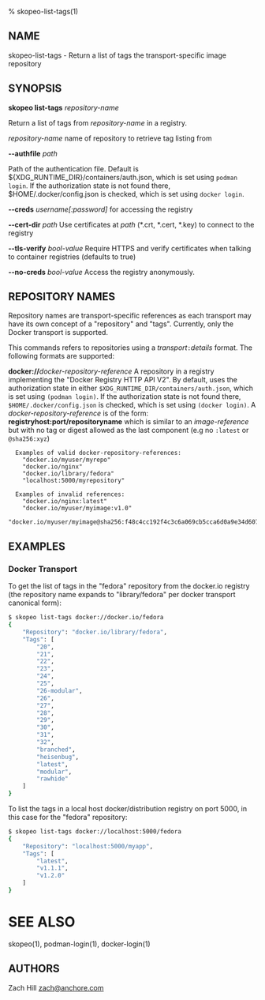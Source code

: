 % skopeo-list-tags(1)

## NAME
skopeo\-list\-tags - Return a list of tags the transport-specific image repository

## SYNOPSIS
**skopeo list-tags** _repository-name_

Return a list of tags from _repository-name_ in a registry.

  _repository-name_ name of repository to retrieve tag listing from

  **--authfile** _path_

  Path of the authentication file. Default is ${XDG\_RUNTIME\_DIR}/containers/auth.json, which is set using `podman login`.
  If the authorization state is not found there, $HOME/.docker/config.json is checked, which is set using `docker login`.

  **--creds** _username[:password]_ for accessing the registry

  **--cert-dir** _path_ Use certificates at _path_ (\*.crt, \*.cert, \*.key) to connect to the registry

  **--tls-verify** _bool-value_ Require HTTPS and verify certificates when talking to container registries (defaults to true)

  **--no-creds** _bool-value_ Access the registry anonymously.

## REPOSITORY NAMES

Repository names are transport-specific references as each transport may have its own concept of a "repository" and "tags". Currently, only the Docker transport is supported.

This commands refers to repositories using a _transport_`:`_details_ format. The following formats are supported:

  **docker://**_docker-repository-reference_
  A repository in a registry implementing the "Docker Registry HTTP API V2". By default, uses the authorization state in either `$XDG_RUNTIME_DIR/containers/auth.json`, which is set using `(podman login)`. If the authorization state is not found there, `$HOME/.docker/config.json` is checked, which is set using `(docker login)`.
  A _docker-repository-reference_ is of the form: **registryhost:port/repositoryname** which is similar to an _image-reference_ but with no tag or digest allowed as the last component (e.g no `:latest` or `@sha256:xyz`)
      
      Examples of valid docker-repository-references:
        "docker.io/myuser/myrepo"
        "docker.io/nginx"
        "docker.io/library/fedora"
        "localhost:5000/myrepository"
        
      Examples of invalid references:
        "docker.io/nginx:latest"
        "docker.io/myuser/myimage:v1.0"
        "docker.io/myuser/myimage@sha256:f48c4cc192f4c3c6a069cb5cca6d0a9e34d6076ba7c214fd0cc3ca60e0af76bb"
       

## EXAMPLES

### Docker Transport
To get the list of tags in the "fedora" repository from the docker.io registry (the repository name expands to "library/fedora" per docker transport canonical form):
```sh
$ skopeo list-tags docker://docker.io/fedora
{
    "Repository": "docker.io/library/fedora",
    "Tags": [
        "20",
        "21",
        "22",
        "23",
        "24",
        "25",
        "26-modular",
        "26",
        "27",
        "28",
        "29",
        "30",
        "31",
        "32",
        "branched",
        "heisenbug",
        "latest",
        "modular",
        "rawhide"
    ]
}

```

To list the tags in a local host docker/distribution registry on port 5000, in this case for the "fedora" repository:

```sh
$ skopeo list-tags docker://localhost:5000/fedora
{
    "Repository": "localhost:5000/myapp",
    "Tags": [
        "latest",
        "v1.1.1",
        "v1.2.0"
    ]
}

```

# SEE ALSO
skopeo(1), podman-login(1), docker-login(1)

## AUTHORS

Zach Hill <zach@anchore.com>

